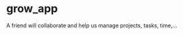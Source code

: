 # grow_app
A friend will collaborate and help us manage projects, tasks, time,...

<!-- export PATH="$PATH:/Users/Brown.D/Developer/flutter/bin" -->